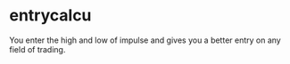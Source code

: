 # entrycalcu
You enter the high and low of impulse and gives you a better entry on any field of trading.
